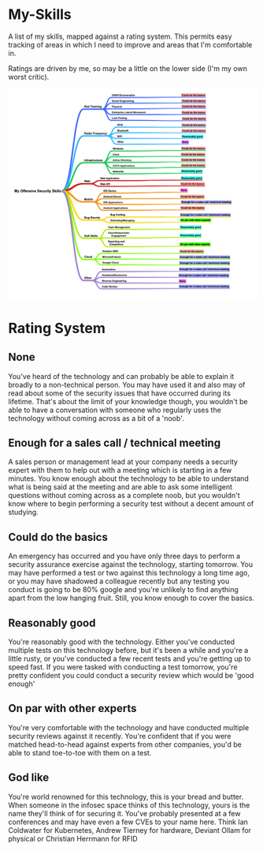 # My-Skills
A list of my skills, mapped against a rating system. This permits easy tracking of areas in which I need to improve and areas that I'm comfortable in. 

Ratings are driven by me, so may be a little on the lower side (I'm my own worst critic).

![MySkills](My%20Skills%20Matrix.png?raw=true "Title")



# Rating System

## None
You've heard of the technology and can probably be able to explain it broadly to a non-technical person. You may have used it and also may of read about some of the security issues that have occurred during its lifetime. That's about the limit of your knowledge though, you wouldn't be able to have a conversation with someone who regularly uses the technology without coming across as a bit of a 'noob'.

## Enough for a sales call / technical meeting
A sales person or management lead at your company needs a security expert with them to help out with a meeting which is starting in a few minutes. You know enough about the technology to be able to understand what is being said at the meeting and are able to ask some intelligent questions without coming across as a complete noob, but you wouldn't know where to begin performing a security test without a decent amount of studying.

## Could do the basics
An emergency has occurred and you have only three days to perform a security assurance exercise against the technology, starting tomorrow. You may have performed a test or two against this technology a long time ago, or you may have shadowed a colleague recently but any testing you conduct is going to be 80% google and you're unlikely to find anything apart from the low hanging fruit. Still, you know enough to cover the basics.

## Reasonably good
You're reasonably good with the technology. Either you've conducted multiple tests on this technology before, but it's been a while and you're a little rusty, or you've conducted a few recent tests and you're getting up to speed fast. If you were tasked with conducting a test tomorrow, you're pretty confident you could conduct a security review which would be 'good enough'

## On par with other experts
You're very comfortable with the technology and have conducted multiple security reviews against it recently. You're confident that if you were matched head-to-head against experts from other companies, you'd be able to stand toe-to-toe with them on a test.

## God like
You're world renowned for  this technology, this is your bread and butter. When someone in the infosec space thinks of this technology, yours is the name they'll think of for securing it. You've probably presented at a few conferences and may have even a few CVEs to your name here. Think Ian Coldwater for Kubernetes,  Andrew Tierney for hardware, Deviant Ollam for physical or Christian Herrmann for RFID


